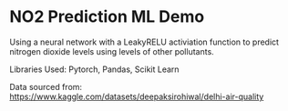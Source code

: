 # NO2 Prediction ML Demo

Using a neural network with a LeakyRELU activiation function to predict nitrogen dioxide levels using levels of other pollutants. 

Libraries Used: Pytorch, Pandas, Scikit Learn

Data sourced from: https://www.kaggle.com/datasets/deepaksirohiwal/delhi-air-quality 
